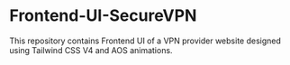# Frontend-UI-SecureVPN
This repository contains Frontend UI of a VPN provider website designed using Tailwind CSS V4 and AOS animations.
